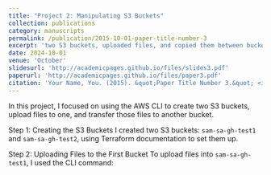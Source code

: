 ```yaml
---
title: "Project 2: Manipulating S3 Buckets"
collection: publications
category: manuscripts
permalink: /publication/2015-10-01-paper-title-number-3
excerpt: 'two S3 buckets, uploaded files, and copied them between buckets using AWS CLI.'
date: 2024-10-01
venue: 'October'
slidesurl: 'http://academicpages.github.io/files/slides3.pdf'
paperurl: 'http://academicpages.github.io/files/paper3.pdf'
citation: 'Your Name, You. (2015). &quot;Paper Title Number 3.&quot; <i>Journal 1</i>. 1(3).'
---
```


In this project, I focused on using the AWS CLI to create two S3 buckets, upload files to one, and transfer those files to another bucket.

Step 1: Creating the S3 Buckets
I created two S3 buckets: ```sam-sa-gh-test1``` and ```sam-sa-gh-test2```, using Terraform documentation to set them up.

Step 2: Uploading Files to the First Bucket
To upload files into ```sam-sa-gh-test1```, I used the CLI command:
